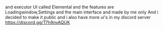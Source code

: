 and executor UI called Elemental and the features are Loadingwindow,Settings and the main interface and made by me only And i decided to make it public and i also have more ui's in my discord server https://discord.gg/T7h9nvAQUK
